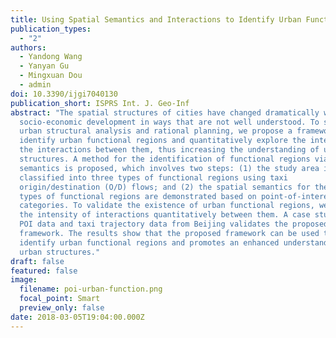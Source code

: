 ```yaml
---
title: Using Spatial Semantics and Interactions to Identify Urban Functional Regions
publication_types:
  - "2"
authors:
  - Yandong Wang
  - Yanyan Gu
  - Mingxuan Dou
  - admin
doi: 10.3390/ijgi7040130
publication_short: ISPRS Int. J. Geo-Inf
abstract: "The spatial structures of cities have changed dramatically with rapid
  socio-economic development in ways that are not well understood. To support
  urban structural analysis and rational planning, we propose a framework to
  identify urban functional regions and quantitatively explore the intensity of
  the interactions between them, thus increasing the understanding of urban
  structures. A method for the identification of functional regions via spatial
  semantics is proposed, which involves two steps: (1) the study area is
  classified into three types of functional regions using taxi
  origin/destination (O/D) flows; and (2) the spatial semantics for the three
  types of functional regions are demonstrated based on point-of-interest (POI)
  categories. To validate the existence of urban functional regions, we explored
  the intensity of interactions quantitatively between them. A case study using
  POI data and taxi trajectory data from Beijing validates the proposed
  framework. The results show that the proposed framework can be used to
  identify urban functional regions and promotes an enhanced understanding of
  urban structures."
draft: false
featured: false
image:
  filename: poi-urban-function.png
  focal_point: Smart
  preview_only: false
date: 2018-03-05T19:04:00.000Z
---
```

